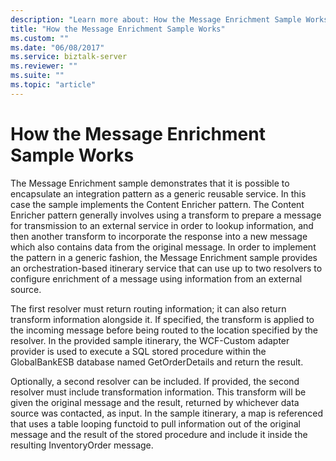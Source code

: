 ```yaml
---
description: "Learn more about: How the Message Enrichment Sample Works"
title: "How the Message Enrichment Sample Works"
ms.custom: ""
ms.date: "06/08/2017"
ms.service: biztalk-server
ms.reviewer: ""
ms.suite: ""
ms.topic: "article"
---
```

# How the Message Enrichment Sample Works
 The Message Enrichment sample demonstrates that it is possible to encapsulate an integration pattern as a generic reusable service. In this case the sample implements the Content Enricher pattern. The Content Enricher pattern generally involves using a transform to prepare a message for transmission to an external service in order to lookup information, and then another transform to incorporate the response into a new message which also contains data from the original message. In order to implement the pattern in a generic fashion, the Message Enrichment sample provides an orchestration-based itinerary service that can use up to two resolvers to configure enrichment of a message using information from an external source.
  
 The first resolver must return routing information; it can also return transform information alongside it. If specified, the transform is applied to the incoming message before being routed to the location specified by the resolver. In the provided sample itinerary, the WCF-Custom adapter provider is used to execute a SQL stored procedure within the GlobalBankESB database named GetOrderDetails and return the result.  
  
 Optionally, a second resolver can be included. If provided, the second resolver must include transformation information. This transform will be given the original message and the result, returned by whichever data source was contacted, as input. In the sample itinerary, a map is referenced that uses a table looping functoid to pull information out of the original message and the result of the stored procedure and include it inside the resulting InventoryOrder message.
